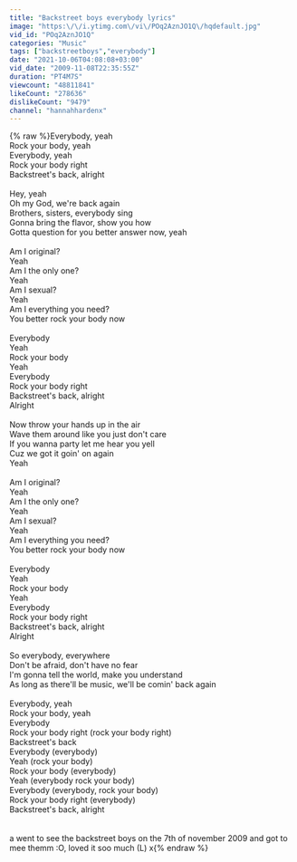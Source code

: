 ```yaml
---
title: "Backstreet boys everybody lyrics"
image: "https:\/\/i.ytimg.com\/vi\/POq2AznJO1Q\/hqdefault.jpg"
vid_id: "POq2AznJO1Q"
categories: "Music"
tags: ["backstreetboys","everybody"]
date: "2021-10-06T04:08:08+03:00"
vid_date: "2009-11-08T22:35:55Z"
duration: "PT4M7S"
viewcount: "48811841"
likeCount: "278636"
dislikeCount: "9479"
channel: "hannahhardenx"
---
```

{% raw %}Everybody, yeah<br />Rock your body, yeah<br />Everybody, yeah<br />Rock your body right<br />Backstreet's back, alright<br /><br />Hey, yeah<br />Oh my God, we're back again<br />Brothers, sisters, everybody sing<br />Gonna bring the flavor, show you how<br />Gotta question for you better answer now, yeah<br /><br />Am I original?<br />Yeah<br />Am I the only one?<br />Yeah<br />Am I sexual?<br />Yeah<br />Am I everything you need?<br />You better rock your body now<br /><br />Everybody<br />Yeah<br />Rock your body<br />Yeah<br />Everybody<br />Rock your body right<br />Backstreet's back, alright<br />Alright<br /><br />Now throw your hands up in the air<br />Wave them around like you just don't care<br />If you wanna party let me hear you yell<br />Cuz we got it goin' on again<br />Yeah<br /><br />Am I original?<br />Yeah<br />Am I the only one?<br />Yeah<br />Am I sexual?<br />Yeah<br />Am I everything you need?<br />You better rock your body now<br /><br />Everybody<br />Yeah<br />Rock your body<br />Yeah<br />Everybody<br />Rock your body right<br />Backstreet's back, alright<br />Alright<br /><br />So everybody, everywhere<br />Don't be afraid, don't have no fear<br />I'm gonna tell the world, make you understand<br />As long as there'll be music, we'll be comin' back again<br /><br />Everybody, yeah<br />Rock your body, yeah<br />Everybody<br />Rock your body right (rock your body right)<br />Backstreet's back<br />Everybody (everybody)<br />Yeah (rock your body)<br />Rock your body (everybody)<br />Yeah (everybody rock your body)<br />Everybody (everybody, rock your body)<br />Rock your body right (everybody)<br />Backstreet's back, alright<br /><br /><br />a went to see the backstreet boys on the 7th of november 2009 and got to mee themm :O,  loved it soo much (L) x{% endraw %}
